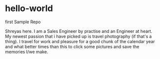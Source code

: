 # hello-world
first Sample Repo

Shreyas here. I am a Sales Engineer by practise and an Engineer at heart. My newest passion that i have picked up is travel photography (if that's a thing). I travel for work and pleasure for a good chunk of the calendar year and what better times than this to click some pictures and save the memories I/we make.

